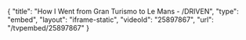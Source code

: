 {
    "title": "How I Went from Gran Turismo to Le Mans - \/DRIVEN",
    "type": "embed",
    "layout": "iframe-static",
    "videoId": "25897867",
    "url": "\/tvpembed\/25897867"
}